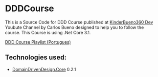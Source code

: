 # DDDCourse

This is a Source Code for DDD Course published at [KinderBueno360 Dev](https://www.youtube.com/channel/UCPdYeL4NpH9ENakZv5gRmJQ)  Youbute Channel by Carlos Bueno designed to help you to follow the course. This Course is using .Net Core 3.1.


[DDD Course Playlist (Portugues)](https://www.youtube.com/watch?v=MNqMXFOwqns&list=PLphstInCEmbs5O1UcaixNMl6lkQB2z9W9)


## Technologies used:

- [DomainDrivenDesign.Core](https://github.com/kinderbueno360/DDDCore) 0.2.1
